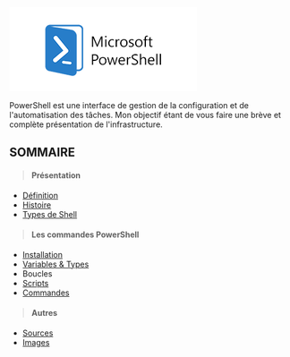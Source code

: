![](Images/Powershell.png)

PowerShell est une interface de gestion de la configuration et de l'automatisation des tâches. Mon objectif étant de vous faire une brève et complète présentation de l'infrastructure.

## SOMMAIRE

>#### Présentation
- [Définition](https://github.com/Anescoo/Linux/blob/main/D%C3%A9finition.md)
- [Histoire](https://github.com/Anescoo/Linux/blob/main/Histoire.md)
- [Types de Shell](https://github.com/Anescoo/Linux/blob/main/TypeShell.md)
  
>#### Les commandes PowerShell

- [Installation](https://github.com/Anescoo/Linux/blob/main/Installation.md)
- [Variables & Types](https://github.com/Anescoo/Linux/blob/main/Variable.md)
- Boucles
- [Scripts](https://github.com/Anescoo/Linux/blob/main/Script.md)
- [Commandes](https://github.com/Anescoo/Linux/blob/main/Commandes.md)

>#### Autres
- [Sources](https://github.com/Anescoo/Linux/blob/main/Source.md)
- [Images](https://github.com/Anescoo/Linux/tree/main/Images)

  